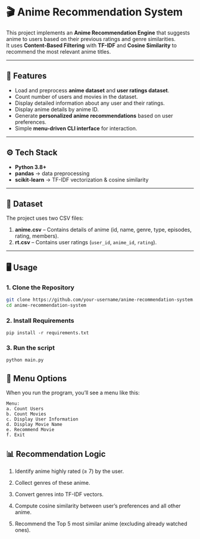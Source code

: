 # 🎬 Anime Recommendation System  

This project implements an **Anime Recommendation Engine** that suggests anime to users based on their previous ratings and genre similarities.  
It uses **Content-Based Filtering** with **TF-IDF** and **Cosine Similarity** to recommend the most relevant anime titles.  

---

## 🚀 Features  

- Load and preprocess **anime dataset** and **user ratings dataset**.  
- Count number of users and movies in the dataset.  
- Display detailed information about any user and their ratings.  
- Display anime details by anime ID.  
- Generate **personalized anime recommendations** based on user preferences.  
- Simple **menu-driven CLI interface** for interaction.  

---

## ⚙️ Tech Stack  

- **Python 3.8+**  
- **pandas** → data preprocessing  
- **scikit-learn** → TF-IDF vectorization & cosine similarity  

---

## 📂 Dataset  

The project uses two CSV files:  

1. **anime.csv** – Contains details of anime (id, name, genre, type, episodes, rating, members).  
2. **rt.csv** – Contains user ratings (`user_id`, `anime_id`, `rating`).  

---

## 🖥️ Usage  

### 1. Clone the Repository  
```bash
git clone https://github.com/your-username/anime-recommendation-system.git
cd anime-recommendation-system
```

### 2. Install Requirements
```
pip install -r requirements.txt
```

### 3. Run the script
```
python main.py
```

## 📜 Menu Options
When you run the program, you’ll see a menu like this:
```
Menu:
a. Count Users
b. Count Movies
c. Display User Information
d. Display Movie Name
e. Recommend Movie
f. Exit
```

## 📊 Recommendation Logic
1. Identify anime highly rated (≥ 7) by the user.

2. Collect genres of these anime.

3. Convert genres into TF-IDF vectors.

4. Compute cosine similarity between user’s preferences and all other anime.

5. Recommend the Top 5 most similar anime (excluding already watched ones).
